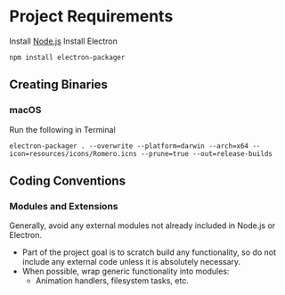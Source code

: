 # Project Requirements
Install [Node.js](https://nodejs.org/en/)
Install Electron

`npm install electron-packager`

## Creating Binaries

### macOS
Run the following in Terminal
```
electron-packager . --overwrite --platform=darwin --arch=x64 --icon=resources/icons/Romero.icns --prune=true --out=release-builds
```

## Coding Conventions

### Modules and Extensions
Generally, avoid any external modules not already included in Node.js or Electron.
* Part of the project goal is to scratch build any functionality, so do not include any external code unless it is absolutely necessary.
* When possible, wrap generic functionality into modules:
  * Animation handlers, filesystem tasks, etc.

